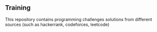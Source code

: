 ## Training

This repository contains programming challenges solutions from different sources (such as hackerrank, codeforces, leetcode)
